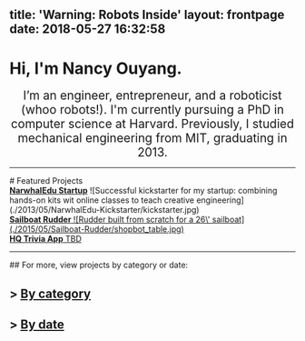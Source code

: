 title: 'Warning: Robots Inside'
layout: frontpage
date: 2018-05-27 16:32:58
---

# Hi, I'm Nancy Ouyang. 

<div style="font-size:1.5em; text-align:center"> I’m an engineer, entrepreneur, and a roboticist (whoo robots!). I'm currently pursuing a PhD in computer science at Harvard. Previously, I studied mechanical engineering from MIT, graduating in 2013.</div>


<!--My major hobby at the moment is bluewater sailing, and I hope to sail across the Atlantic by the time I graduate. -->

<!--[I'm a relative reference to a repository file](./categories)-->
<hr>
# Featured Projects

<div class="flex-row">
  <div class="flex-col card"><a href="2013/05/NarwhalEdu-Kickstarter"><strong>NarwhalEdu Startup</strong></a> ![Successful kickstarter for my startup: combining hands-on kits wit online classes to teach creative engineering](./2013/05/NarwhalEdu-Kickstarter/kickstarter.jpg) </div>
  <div class="flex-col card"> <a href="2015/05/Sailboat-Rudder"><strong>Sailboat Rudder</strong> ![Rudder built from scratch for a 26\' sailboat](./2015/05/Sailboat-Rudder/shopbot_table.jpg) </a>
  </div> <div class="flex-col card"><a href="../tags"><strong>HQ Trivia App</strong> TBD </a> </div>
</div>

  <!--[Sailboat Rudder](./2015/05/05/Sailboat-Rudder)-->

<hr>
## For more, view projects by category or date:

## \> [By category](./categories)
## \> [By date](./archives)    


